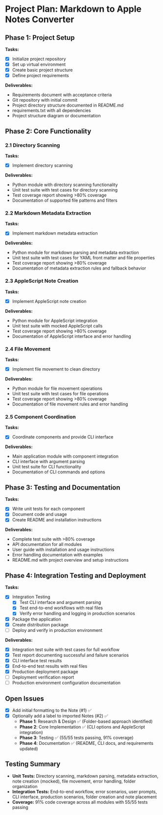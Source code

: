 # Project Plan: Markdown to Apple Notes Converter

## Phase 1: Project Setup
**Tasks:**
- [x] Initialize project repository
- [x] Set up virtual environment
- [x] Create basic project structure
- [x] Define project requirements

**Deliverables:**
- Requirements document with acceptance criteria
- Git repository with initial commit
- Project directory structure documented in README.md
- requirements.txt with all dependencies
- Project structure diagram or documentation

## Phase 2: Core Functionality
### 2.1 Directory Scanning
**Tasks:**
- [x] Implement directory scanning

**Deliverables:**
- Python module with directory scanning functionality
- Unit test suite with test cases for directory scanning
- Test coverage report showing >80% coverage
- Documentation of supported file patterns and filters

### 2.2 Markdown Metadata Extraction
**Tasks:**
- [x] Implement markdown metadata extraction

**Deliverables:**
- Python module for markdown parsing and metadata extraction
- Unit test suite with test cases for YAML front matter and file properties
- Test coverage report showing >80% coverage
- Documentation of metadata extraction rules and fallback behavior

### 2.3 AppleScript Note Creation
**Tasks:**
- [x] Implement AppleScript note creation

**Deliverables:**
- Python module for AppleScript integration
- Unit test suite with mocked AppleScript calls
- Test coverage report showing >80% coverage
- Documentation of AppleScript interface and error handling

### 2.4 File Movement
**Tasks:**
- [x] Implement file movement to clean directory

**Deliverables:**
- Python module for file movement operations
- Unit test suite with test cases for file operations
- Test coverage report showing >80% coverage
- Documentation of file movement rules and error handling

### 2.5 Component Coordination
**Tasks:**
- [x] Coordinate components and provide CLI interface

**Deliverables:**
- Main application module with component integration
- CLI interface with argument parsing
- Unit test suite for CLI functionality
- Documentation of CLI commands and options

## Phase 3: Testing and Documentation
**Tasks:**
- [x] Write unit tests for each component
- [x] Document code and usage
- [x] Create README and installation instructions

**Deliverables:**
- Complete test suite with >80% coverage
- API documentation for all modules
- User guide with installation and usage instructions
- Error handling documentation with examples
- README.md with project overview and setup instructions

## Phase 4: Integration Testing and Deployment
**Tasks:**
- [x] Integration Testing
  - [x] Test CLI interface and argument parsing
  - [x] Test end-to-end workflows with real files
  - [x] Verify error handling and logging in production scenarios
- [x] Package the application
- [x] Create distribution package
- [ ] Deploy and verify in production environment

**Deliverables:**
- [x] Integration test suite with test cases for full workflow
- [x] Test report documenting successful and failure scenarios
- [x] CLI interface test results
- [x] End-to-end test results with real files
- [x] Production deployment package
- [ ] Deployment verification report
- [ ] Production environment configuration documentation

## Open Issues
- [x] Add initial formatting to the Note (#1) ✅
- [x] Optionally add a label to imported Notes (#2) ✅
  - **Phase 1**: Research & Design ✅ (Folder-based approach identified)
  - **Phase 2**: Core Implementation ✅ (CLI options and AppleScript integration)  
  - **Phase 3**: Testing ✅ (55/55 tests passing, 91% coverage)
  - **Phase 4**: Documentation ✅ (README, CLI docs, and requirements updated)

## Testing Summary
- **Unit Tests:** Directory scanning, markdown parsing, metadata extraction, note creation (mocked), file movement, error handling, folder organization
- **Integration Tests:** End-to-end workflow, error scenarios, user prompts, CLI interface, production scenarios, folder creation and note placement
- **Coverage:** 91% code coverage across all modules with 55/55 tests passing 